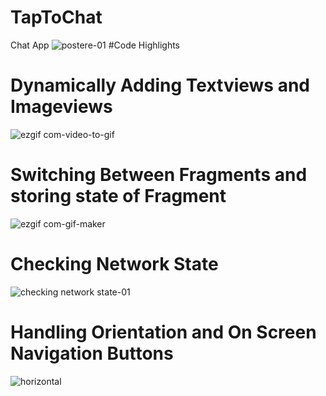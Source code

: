 # TapToChat
Chat App
![postere-01](https://user-images.githubusercontent.com/54818560/82747921-7411f300-9dbb-11ea-9a30-891e909dd54f.png)
#Code Highlights
# Dynamically Adding Textviews and Imageviews
![ezgif com-video-to-gif](https://user-images.githubusercontent.com/54818560/82748015-25b12400-9dbc-11ea-8a1d-58598026ee5e.gif)
# Switching Between Fragments and storing state of Fragment
![ezgif com-gif-maker](https://user-images.githubusercontent.com/54818560/82748097-dd463600-9dbc-11ea-8989-cab90c0776b3.gif)
# Checking Network State
![checking network state-01](https://user-images.githubusercontent.com/54818560/82748107-fbac3180-9dbc-11ea-8087-c6bf9807e039.jpg)
# Handling Orientation and On Screen Navigation Buttons
![horizontal](https://user-images.githubusercontent.com/54818560/82748115-167ea600-9dbd-11ea-91dc-34a271835515.png)
